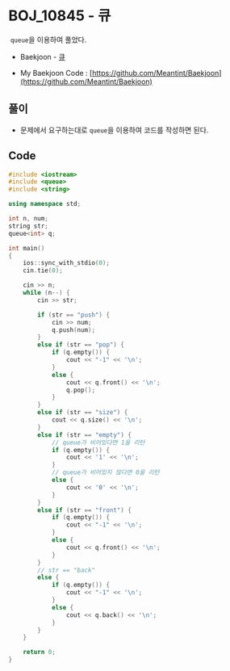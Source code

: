 # BOJ_10845 - 큐

&nbsp;`queue`을 이용하여 풀었다.

- Baekjoon - [큐](https://www.acmicpc.net/problem/10845)

- My Baekjoon Code : [https://github.com/Meantint/Baekjoon](https://github.com/Meantint/Baekjoon)

## 풀이

- 문제에서 요구하는대로 `queue`을 이용하여 코드를 작성하면 된다.

## Code

```cpp
#include <iostream>
#include <queue>
#include <string>

using namespace std;

int n, num;
string str;
queue<int> q;

int main()
{
    ios::sync_with_stdio(0);
    cin.tie(0);

    cin >> n;
    while (n--) {
        cin >> str;

        if (str == "push") {
            cin >> num;
            q.push(num);
        }
        else if (str == "pop") {
            if (q.empty()) {
                cout << "-1" << '\n';
            }
            else {
                cout << q.front() << '\n';
                q.pop();
            }
        }
        else if (str == "size") {
            cout << q.size() << '\n';
        }
        else if (str == "empty") {
            // queue가 비어있다면 1을 리턴
            if (q.empty()) {
                cout << '1' << '\n';
            }
            // queue가 비어있지 않다면 0을 리턴
            else {
                cout << '0' << '\n';
            }
        }
        else if (str == "front") {
            if (q.empty()) {
                cout << "-1" << '\n';
            }
            else {
                cout << q.front() << '\n';
            }
        }
        // str == "back"
        else {
            if (q.empty()) {
                cout << "-1" << '\n';
            }
            else {
                cout << q.back() << '\n';
            }
        }
    }

    return 0;
}
```

